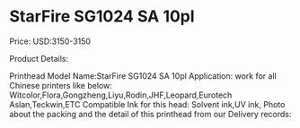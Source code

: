 # StarFire SG1024 SA 10pl

Price: USD:3150-3150

Product Details:

Printhead Model Name:StarFire SG1024 SA 10pl
Application: work for all Chinese printers like below:
Witcolor,Flora,Gongzheng,Liyu,Rodin,JHF,Leopard,Eurotech Aslan,Teckwin,ETC
Compatible Ink for this head: Solvent ink,UV ink,
Photo about the packing and the detail of this printhead from our Delivery records:
